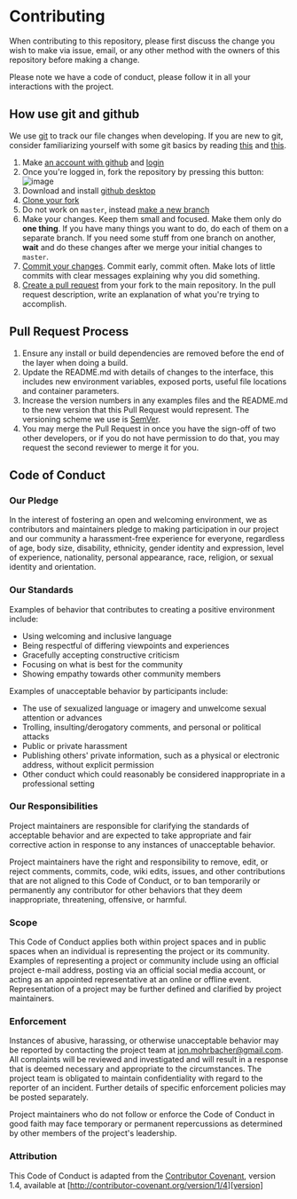 # Contributing

When contributing to this repository, please first discuss the change you wish to make via issue,
email, or any other method with the owners of this repository before making a change.

Please note we have a code of conduct, please follow it in all your interactions with the project.

## How use git and github

We use [git](https://hackernoon.com/understanding-git-fcffd87c15a3) to track our file changes when developing. If you are new to git, consider familiarizing yourself with some git basics by reading [this](https://hackernoon.com/understanding-git-fcffd87c15a3) and [this](https://hackernoon.com/understanding-git-2-81feb12b8b26).

1. Make [an account with github](https://github.com/join) and [login](https://github.com/login)
1. Once you're logged in, fork the repository by pressing this button:
![image](https://user-images.githubusercontent.com/3466499/69755084-71dd1d80-1125-11ea-8b35-df38f48deec2.png)
1. Download and install [github desktop](https://desktop.github.com/)
1. [Clone your fork](https://help.github.com/en/desktop/contributing-to-projects/cloning-a-repository-from-github-desktop)
1. Do not work on `master`, instead [make a new branch](https://help.github.com/en/desktop/contributing-to-projects/creating-a-branch-for-your-work)
1. Make your changes. Keep them small and focused. Make them only do **one thing**. If you have many things you want to do, do each of them on a separate branch. If you need some stuff from one branch on another, **wait** and do these changes after we merge your initial changes to `master`.
1. [Commit your changes](https://help.github.com/en/desktop/contributing-to-projects/committing-and-reviewing-changes-to-your-project). Commit early, commit often. Make lots of little commits with clear messages explaining why you did something.
1. [Create a pull request](https://help.github.com/en/desktop/contributing-to-projects/creating-a-pull-request) from your fork to the main repository. In the pull request description, write an explanation of what you're trying to accomplish.


## Pull Request Process

1. Ensure any install or build dependencies are removed before the end of the layer when doing a
   build.
2. Update the README.md with details of changes to the interface, this includes new environment
   variables, exposed ports, useful file locations and container parameters.
3. Increase the version numbers in any examples files and the README.md to the new version that this
   Pull Request would represent. The versioning scheme we use is [SemVer](http://semver.org/).
4. You may merge the Pull Request in once you have the sign-off of two other developers, or if you
   do not have permission to do that, you may request the second reviewer to merge it for you.

## Code of Conduct

### Our Pledge

In the interest of fostering an open and welcoming environment, we as
contributors and maintainers pledge to making participation in our project and
our community a harassment-free experience for everyone, regardless of age, body
size, disability, ethnicity, gender identity and expression, level of experience,
nationality, personal appearance, race, religion, or sexual identity and
orientation.

### Our Standards

Examples of behavior that contributes to creating a positive environment
include:

* Using welcoming and inclusive language
* Being respectful of differing viewpoints and experiences
* Gracefully accepting constructive criticism
* Focusing on what is best for the community
* Showing empathy towards other community members

Examples of unacceptable behavior by participants include:

* The use of sexualized language or imagery and unwelcome sexual attention or
advances
* Trolling, insulting/derogatory comments, and personal or political attacks
* Public or private harassment
* Publishing others' private information, such as a physical or electronic
  address, without explicit permission
* Other conduct which could reasonably be considered inappropriate in a
  professional setting

### Our Responsibilities

Project maintainers are responsible for clarifying the standards of acceptable
behavior and are expected to take appropriate and fair corrective action in
response to any instances of unacceptable behavior.

Project maintainers have the right and responsibility to remove, edit, or
reject comments, commits, code, wiki edits, issues, and other contributions
that are not aligned to this Code of Conduct, or to ban temporarily or
permanently any contributor for other behaviors that they deem inappropriate,
threatening, offensive, or harmful.

### Scope

This Code of Conduct applies both within project spaces and in public spaces
when an individual is representing the project or its community. Examples of
representing a project or community include using an official project e-mail
address, posting via an official social media account, or acting as an appointed
representative at an online or offline event. Representation of a project may be
further defined and clarified by project maintainers.

### Enforcement

Instances of abusive, harassing, or otherwise unacceptable behavior may be
reported by contacting the project team at jon.mohrbacher@gmail.com. All
complaints will be reviewed and investigated and will result in a response that
is deemed necessary and appropriate to the circumstances. The project team is
obligated to maintain confidentiality with regard to the reporter of an incident.
Further details of specific enforcement policies may be posted separately.

Project maintainers who do not follow or enforce the Code of Conduct in good
faith may face temporary or permanent repercussions as determined by other
members of the project's leadership.

### Attribution

This Code of Conduct is adapted from the [Contributor Covenant][homepage], version 1.4,
available at [http://contributor-covenant.org/version/1/4][version]

[homepage]: http://contributor-covenant.org
[version]: http://contributor-covenant.org/version/1/4/
